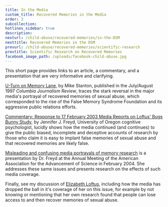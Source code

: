 ```yaml
---
title: In the Media
custom_title: Recovered Memories in the Media
order: 3
subcollection:
hotlines_sidebar: true
description:
nexturl: /child-abuse/recovered-memories/in-the-DSM
nexttitle: Recovered Memories in the DSM
prevurl: /child-abuse/recovered-memories/scientific-research
prevtitle: Scientific Research on Recovered Memories
facebook_image_path: /uploads/facebook-child-abuse.jpg
---
```



This short page provides links to an article, a commentary, and a presentation that are very informative and clarifying.

[U-Turn on Memory Lane](/pdf/Stanton1997.pdf), by Mike Stanton, published in the July/August 1997 *Columbia Journalism Review*, traces the stark reversal in the major media's portrayal of recovered memories of sexual abuse, which corresponded to the rise of the False Memory Syndrome Foundation and its aggressive public relations efforts.

[Commentary: Response to 17 February 2003 Media Reports on Loftus' Bugs Bunny Study](http://dynamic.uoregon.edu/jjf/bugs.html), by Jennifer J. Freyd, University of Oregon cognitive psychologist, lucidly shows how the media continued (and continues) to give the public biased, incomplete and deceptive accounts of research by those who claim it is easy to implant false memories of sexual abuse and that recovered memories are likely false.

[Misleading and confusing media portrayals of memory research](http://dynamic.uoregon.edu/jjf/aaas04/FreydAAAS.pdf)&nbsp;is a presentation by Dr. Freyd at the Annual Meeting of the American Association for the Advancement of Science in February 2004. She addresses these same issues and presents research on the effects of such media coverage.&nbsp;

Finally, see my discussion of&nbsp;[Elizabeth Loftus](/child-abuse/recovered-memories/scientific-research/#elizabeth-loftus), including how the media has dropped the ball in it's coverage of her on this issue, for example by not knowing or mentioning that her own research found that people can lose access to and then recover memories of sexual abuse.